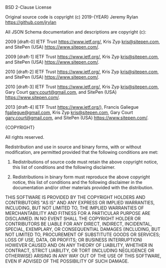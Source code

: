 BSD 2-Clause License

Original source code is copyright (c) 2019-{YEAR} Jeremy Rylan
<https://github.com/jrylan>

All JSON Schema documentation and descriptions are copyright (c):

2009 [draft-0] IETF Trust <https://www.ietf.org/>, Kris Zyp <kris@sitepen.com>,
and SitePen (USA) <https://www.sitepen.com/>.

2009 [draft-1] IETF Trust <https://www.ietf.org/>, Kris Zyp <kris@sitepen.com>,
and SitePen (USA) <https://www.sitepen.com/>.

2010 [draft-2] IETF Trust <https://www.ietf.org/>, Kris Zyp <kris@sitepen.com>,
and SitePen (USA) <https://www.sitepen.com/>.

2010 [draft-3] IETF Trust <https://www.ietf.org/>, Kris Zyp <kris@sitepen.com>,
Gary Court <gary.court@gmail.com>, and SitePen (USA) <https://www.sitepen.com/>.

2013 [draft-4] IETF Trust <https://www.ietf.org/>), Francis Galiegue
<fgaliegue@gmail.com>, Kris Zyp <kris@sitepen.com>, Gary Court
<gary.court@gmail.com>, and SitePen (USA) <https://www.sitepen.com/>.

{COPYRIGHT}

All rights reserved.

Redistribution and use in source and binary forms, with or without modification,
are permitted provided that the following conditions are met:

1. Redistributions of source code must retain the above copyright notice, this
   list of conditions and the following disclaimer.

2. Redistributions in binary form must reproduce the above copyright notice,
   this list of conditions and the following disclaimer in the documentation
   and/or other materials provided with the distribution.

THIS SOFTWARE IS PROVIDED BY THE COPYRIGHT HOLDERS AND CONTRIBUTORS "AS IS" AND
ANY EXPRESS OR IMPLIED WARRANTIES, INCLUDING, BUT NOT LIMITED TO, THE IMPLIED
WARRANTIES OF MERCHANTABILITY AND FITNESS FOR A PARTICULAR PURPOSE ARE
DISCLAIMED. IN NO EVENT SHALL THE COPYRIGHT HOLDER OR CONTRIBUTORS BE LIABLE FOR
ANY DIRECT, INDIRECT, INCIDENTAL, SPECIAL, EXEMPLARY, OR CONSEQUENTIAL DAMAGES
(INCLUDING, BUT NOT LIMITED TO, PROCUREMENT OF SUBSTITUTE GOODS OR SERVICES;
LOSS OF USE, DATA, OR PROFITS; OR BUSINESS INTERRUPTION) HOWEVER CAUSED AND ON
ANY THEORY OF LIABILITY, WHETHER IN CONTRACT, STRICT LIABILITY, OR TORT
(INCLUDING NEGLIGENCE OR OTHERWISE) ARISING IN ANY WAY OUT OF THE USE OF THIS
SOFTWARE, EVEN IF ADVISED OF THE POSSIBILITY OF SUCH DAMAGE.
